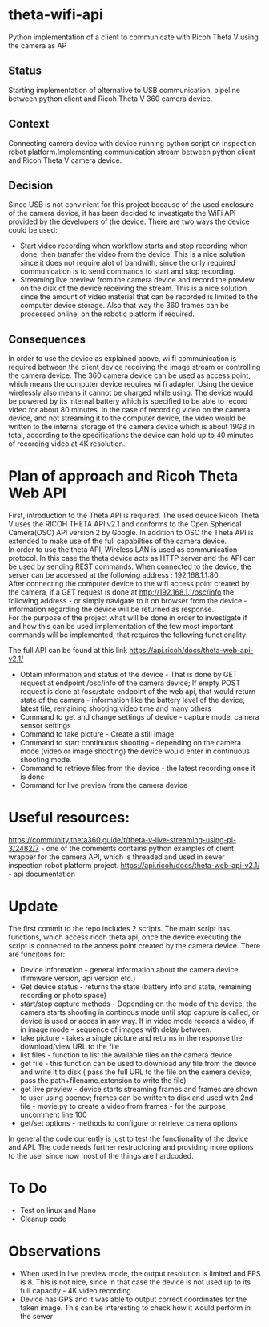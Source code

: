 # theta-wifi-api
 Python implementation of a client to communicate with Ricoh Theta V using the camera as AP

## Status
Starting implementation of alternative to USB communication, pipeline between python client and Ricoh Theta V 360 camera device.

## Context

Connecting camera device with device running python script on inspection robot platform.Implementing communication stream between python client and Ricoh Theta V camera device.
## Decision

Since USB is not convinient for this project because of the used enclosure of the camera device, it has been decided to investigate the WiFi API provided by the developers of the device. There are two ways the  device could be used:

- Start video recording when workflow starts and stop recording when done, then transfer the video from the device. This is a nice solution since it does not require alot of bandwith, since the only required  communication is to send commands to start and stop recording.
- Streaming live preview from the camera device and record the preview on the disk of the device receiving the stream. This is a nice solution since the amount of video material that can be recorded is limited to the computer device storage. Also that way the 360 frames can be processed online, on the robotic platform if required.

## Consequences
In order to use the device as explained above, wi fi communication is required between the client device receiving the image stream or controlling the camera device. The 360 camera device can be used as access point, which means the computer device requires wi fi adapter. Using the device wirelessly also means it cannot be charged while using. The device would be powered by its internal battery which is specified to be able to record video for about 80 minutes. In the case of recording video on the camera device, and not streaming it to the computer device, the video would be written to the internal storage of the camera device which is about 19GB in total, according to the specifications the device can hold up to 40 minutes of recording video at 4K resolution.

# Plan of approach and Ricoh Theta Web API #

First, introduction to the Theta API is required. The used device Ricoh Theta V uses the RICOH THETA API v2.1 and conforms to the Open Spherical Camera(OSC) API version 2 by Google. In addition to OSC the Theta API is extended to make use of the full capabilties of the camera device. <br>
In order to use the theta API, Wireless LAN is used as communication protocol. In this case the theta device acts as HTTP server and the API can be used by sending REST commands. When connected to the device, the server can be accessed at the following address : 192.168.1.1:80. <br>
After connecting the computer device to the wifi access point created by the camera, if a GET request is done at http://192.168.1.1/osc/info the following address - or simply navigate to it on browser from the device - information regarding the device will be returned as response. <br>
For the purpose of the project what will be done in order to investigate if and how this can be used implementation of the few most important commands will be implemented, that requires the following functionality:

The full API can be found at this link https://api.ricoh/docs/theta-web-api-v2.1/

- Obtain information and status of the device - That is done by GET request at endpoint /osc/info of the camera device; If empty POST request is done at /osc/state endpoint of the web api, that would return state of the camera - information like the battery level of the device, latest file, remaining shooting video time and many others
- Command to get and change settings of device - capture mode, camera sensor settings
- Command to take picture - Create a still image 
- Command to start continuous shooting - depending on the camera mode (video or image shooting) the device would enter in continuous shooting mode.
- Command to retrieve files from the device - the latest recording once it is done
- Command for live preview from the camera device

# Useful resources:
https://community.theta360.guide/t/theta-v-live-streaming-using-pi-3/2482/7 - one of the comments contains python examples of client wrapper for the camera API, which is threaded and used in sewer inspection robot platform project.
https://api.ricoh/docs/theta-web-api-v2.1/ - api documentation

# Update
The first commit  to the repo includes 2 scripts. The main script has functions, which access ricoh theta api, once the device executing the script is connected to the access point created by the camera device. There are funcitons for:
- Device information - general information about the camera device (firmware version, api version etc.)
- Get device status - returns the state (battery info and state, remaining recording or photo space)
- start/stop capture methods - Depending on the mode of the device, the camera starts shooting in continous mode until stop capture is called, or device is used or acces in any way. If in video mode records a video, if in image mode - sequence of images with delay between.
- take picture - takes a single picture and returns in the response the download/view URL to the file
- list files - function to list the available files on the camera device
- get file - this function can be used to download any file from the device and write it to disk ( pass the full URL to the file on the camera device; pass the path+filename.extension to write the file)
- get live preview - device starts streaming frames and frames are shown to user using opencv; frames can be written to disk and used with 2nd file - movie.py to create a video from frames - for the purpose uncomment line 100
- get/set options - methods to configure or retrieve camera options

In general the code currently is just to test the functionality of the device and API. The code needs further restructoring and providing more options to the user since now most of the things are hardcoded.

# To Do
- Test on linux and Nano
- Cleanup code

# Observations
- When used in live preview mode, the output resolution is limited and FPS is 8. This is not nice, since in that case the device is not used up to its full capacity - 4K video recording.
- Device has GPS and it was able to output correct coordinates for the taken image. This can be interesting to check how it would perform in the sewer
  
